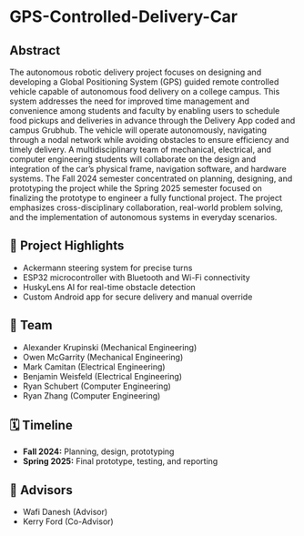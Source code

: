 # GPS-Controlled-Delivery-Car
## Abstract
The autonomous robotic delivery project focuses on designing and developing a Global
Positioning System (GPS) guided remote controlled vehicle capable of autonomous food
delivery on a college campus. This system addresses the need for improved time management
and convenience among students and faculty by enabling users to schedule food pickups and
deliveries in advance through the Delivery App coded and campus Grubhub. The vehicle will
operate autonomously, navigating through a nodal network while avoiding obstacles to ensure
efficiency and timely delivery. A multidisciplinary team of mechanical, electrical, and computer
engineering students will collaborate on the design and integration of the car’s physical frame,
navigation software, and hardware systems. The Fall 2024 semester concentrated on planning,
designing, and prototyping the project while the Spring 2025 semester focused on finalizing the
prototype to engineer a fully functional project. The project emphasizes cross-disciplinary
collaboration, real-world problem solving, and the implementation of autonomous systems in
everyday scenarios.

## 🚗 Project Highlights
- Ackermann steering system for precise turns
- ESP32 microcontroller with Bluetooth and Wi-Fi connectivity
- HuskyLens AI for real-time obstacle detection
- Custom Android app for secure delivery and manual override

## 👥 Team
- Alexander Krupinski (Mechanical Engineering)
- Owen McGarrity (Mechanical Engineering)
- Mark Camitan (Electrical Engineering)
- Benjamin Weisfeld (Electrical Engineering)
- Ryan Schubert (Computer Engineering)
- Ryan Zhang (Computer Engineering)

## 🗓️ Timeline
- **Fall 2024:** Planning, design, prototyping
- **Spring 2025:** Final prototype, testing, and reporting

## 📌 Advisors
- Wafi Danesh (Advisor)
- Kerry Ford (Co-Advisor)
